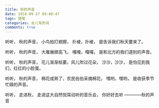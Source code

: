 ```yaml
---
title: 秋的声音
date: 2018-09-27 09:40:47
tags: 随笔
categories: 女儿写的诗
comments: true
---
```


听听，
秋的声音，
小鸟拍打翅膀，
扑棱，扑棱，
是告诉我们秋天要来了。
<!--more-->
听听，
秋的声音，
大雁展翅高飞，
嘎嘎，嘎嘎，
是和北方的我们道别的声音。

听听，
秋的声音，
花儿渐渐枯萎，风儿吹过花朵，
沙沙，沙沙，
是怕见到我们，红红的小脸蛋。

听听，
秋的声音，
棉花成熟了，农民伯伯采摘棉花，
嘿哟，嘿哟，
是收获季节忙碌的声音。

听听，
走进秋，
走进这大自然悦耳动听的音乐会，
你好好去听
————秋的声音